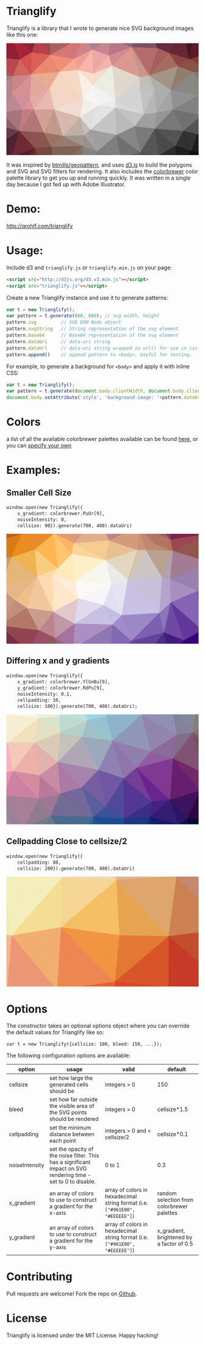 # Trianglify

Trianglify is a library that I wrote to generate nice SVG background images like this one:

![example](example.jpg)

It was inspired by [btmills/geopattern](https://github.com/btmills/geopattern), and uses [d3.js](http://d3js.org) to build the polygons and SVG and SVG filters for rendering. It also includes the [colorbrewer](http://bl.ocks.org/mbostock/5577023) color palette library to get you up and running quickly. It was written in a single day because I got fed up with Adobe Illustrator.

# Demo:

http://qrohlf.com/trianglify

# Usage:

Include d3 and `trianglify.js` or `trianglify.min.js` on your page:

```html
<script src="http://d3js.org/d3.v3.min.js"></script>
<script src="trianglify.js"></script>
```

Create a new Trianglify instance and use it to generate patterns:

```javascript
var t = new Trianglify();
var pattern = t.generate(800, 600); // svg width, height
pattern.svg         // SVG DOM Node object
pattern.svgString   // String representation of the svg element
pattern.base64      // Base64 representation of the svg element
pattern.dataUri     // data-uri string
pattern.dataUrl     // data-uri string wrapped in url() for use in css
pattern.append()    // append pattern to <body>. Useful for testing.
```

For example, to generate a background for `<body>` and apply it with inline CSS:

```javascript
var t = new Trianglify();
var pattern = t.generate(document.body.clientWidth, document.body.clientHeight);
document.body.setAttribute('style', 'background-image: '+pattern.dataUrl);
```

# Colors
a list of all the available colorbrewer palettes available can be found [here](http://bl.ocks.org/mbostock/5577023), or you can [specify your own](#options)

# Examples:

## Smaller Cell Size

```
window.open(new Trianglify({
    x_gradient: colorbrewer.PuOr[9], 
    noiseIntensity: 0, 
    cellsize: 90}).generate(700, 400).dataUri)
```

![](examples/example1.svg)


## Differing x and y gradients 

```
window.open(new Trianglify({
    x_gradient: colorbrewer.YlGnBu[9], 
    y_gradient: colorbrewer.RdPu[9],
    noiseIntensity: 0.1, 
    cellpadding: 10, 
    cellsize: 100}).generate(700, 400).dataUri);
```

![](examples/example2.svg)


## Cellpadding Close to cellsize/2

```
window.open(new Trianglify({
    cellpadding: 80, 
    cellsize: 200}).generate(700, 400).dataUri)
```

![](examples/example3.svg)


# Options

The constructor takes an optional options object where you can override the default values for Trianglify like so:

```
var t = new Trianglify({cellsize: 100, bleed: 150, ...});
```

The following configuration options are available:

option | usage | valid | default
--- | --- | --- | ---
cellsize | set how large the generated cells should be | integers > 0 | 150
bleed | set how far outside the visible area of the SVG points should be rendered | integers > 0 | cellsize*1.5
cellpadding | set the minimum distance between each point | integers > 0 and < cellsize/2 | cellsize*0.1
noiseIntensity | set the opacity of the noise filter. This has a significant impact on SVG rendering time - set to 0 to disable. | 0 to 1 | 0.3
x_gradient | an array of colors to use to construct a gradient for the x-axis | array of colors in hexadecimal string format (i.e. `["#961E00", "#EEEEEE"]`) | random selection from colorbrewer palettes
y_gradient | an array of colors to use to construct a gradient for the y-axis | array of colors in hexadecimal string format (i.e. `["#961E00", "#EEEEEE"]`) | x_gradient, brightened by a factor of 0.5

# Contributing

Pull requests are welcome! Fork the repo on [Github](https://github.com/qrohlf/trianglify/fork).

# License

Trianglify is licensed under the MIT License. Happy hacking!


